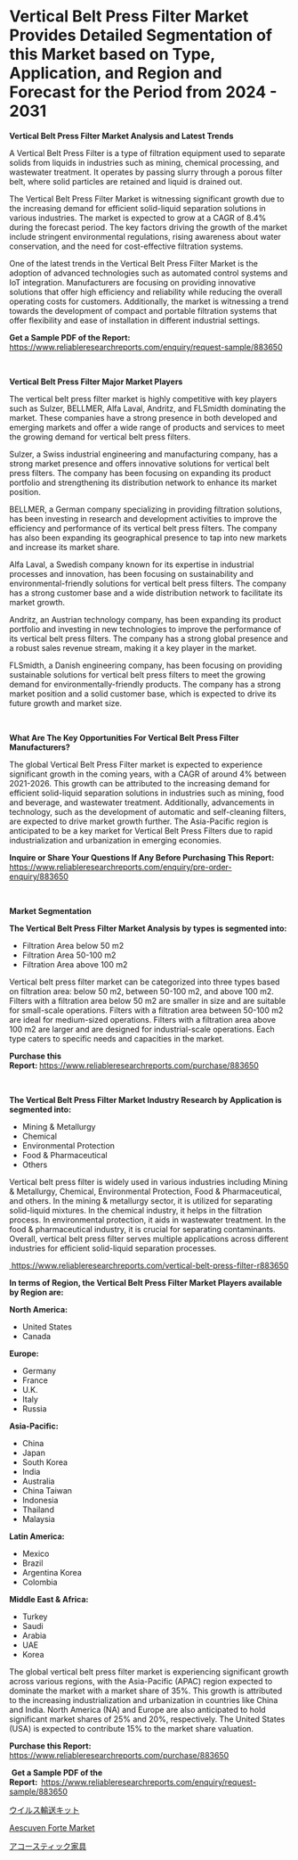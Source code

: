 <p><h1>Vertical Belt Press Filter Market Provides Detailed Segmentation of this Market based on Type, Application, and Region and Forecast for the Period from 2024 - 2031</h1></p><p><strong>Vertical Belt Press Filter Market Analysis and Latest Trends</strong></p>
<p><p>A Vertical Belt Press Filter is a type of filtration equipment used to separate solids from liquids in industries such as mining, chemical processing, and wastewater treatment. It operates by passing slurry through a porous filter belt, where solid particles are retained and liquid is drained out.</p><p>The Vertical Belt Press Filter Market is witnessing significant growth due to the increasing demand for efficient solid-liquid separation solutions in various industries. The market is expected to grow at a CAGR of 8.4% during the forecast period. The key factors driving the growth of the market include stringent environmental regulations, rising awareness about water conservation, and the need for cost-effective filtration systems.</p><p>One of the latest trends in the Vertical Belt Press Filter Market is the adoption of advanced technologies such as automated control systems and IoT integration. Manufacturers are focusing on providing innovative solutions that offer high efficiency and reliability while reducing the overall operating costs for customers. Additionally, the market is witnessing a trend towards the development of compact and portable filtration systems that offer flexibility and ease of installation in different industrial settings.</p></p>
<p><strong>Get a Sample PDF of the Report:&nbsp;</strong> <a href="https://www.reliableresearchreports.com/enquiry/request-sample/883650">https://www.reliableresearchreports.com/enquiry/request-sample/883650</a></p>
<p>&nbsp;</p>
<p><strong>Vertical Belt Press Filter Major Market Players</strong></p>
<p><p>The vertical belt press filter market is highly competitive with key players such as Sulzer, BELLMER, Alfa Laval, Andritz, and FLSmidth dominating the market. These companies have a strong presence in both developed and emerging markets and offer a wide range of products and services to meet the growing demand for vertical belt press filters.</p><p>Sulzer, a Swiss industrial engineering and manufacturing company, has a strong market presence and offers innovative solutions for vertical belt press filters. The company has been focusing on expanding its product portfolio and strengthening its distribution network to enhance its market position.</p><p>BELLMER, a German company specializing in providing filtration solutions, has been investing in research and development activities to improve the efficiency and performance of its vertical belt press filters. The company has also been expanding its geographical presence to tap into new markets and increase its market share.</p><p>Alfa Laval, a Swedish company known for its expertise in industrial processes and innovation, has been focusing on sustainability and environmental-friendly solutions for vertical belt press filters. The company has a strong customer base and a wide distribution network to facilitate its market growth.</p><p>Andritz, an Austrian technology company, has been expanding its product portfolio and investing in new technologies to improve the performance of its vertical belt press filters. The company has a strong global presence and a robust sales revenue stream, making it a key player in the market.</p><p>FLSmidth, a Danish engineering company, has been focusing on providing sustainable solutions for vertical belt press filters to meet the growing demand for environmentally-friendly products. The company has a strong market position and a solid customer base, which is expected to drive its future growth and market size.</p></p>
<p>&nbsp;</p>
<p><strong>What Are The Key Opportunities For Vertical Belt Press Filter Manufacturers?</strong></p>
<p><p>The global Vertical Belt Press Filter market is expected to experience significant growth in the coming years, with a CAGR of around 4% between 2021-2026. This growth can be attributed to the increasing demand for efficient solid-liquid separation solutions in industries such as mining, food and beverage, and wastewater treatment. Additionally, advancements in technology, such as the development of automatic and self-cleaning filters, are expected to drive market growth further. The Asia-Pacific region is anticipated to be a key market for Vertical Belt Press Filters due to rapid industrialization and urbanization in emerging economies.</p></p>
<p><strong>Inquire or Share Your Questions If Any Before Purchasing This Report:</strong> <a href="https://www.reliableresearchreports.com/enquiry/pre-order-enquiry/883650">https://www.reliableresearchreports.com/enquiry/pre-order-enquiry/883650</a></p>
<p>&nbsp;</p>
<p><strong>Market Segmentation</strong></p>
<p><strong>The Vertical Belt Press Filter Market Analysis by types is segmented into:</strong></p>
<p><ul><li>Filtration Area below 50 m2</li><li>Filtration Area 50-100 m2</li><li>Filtration Area above 100 m2</li></ul></p>
<p><p>Vertical belt press filter market can be categorized into three types based on filtration area: below 50 m2, between 50-100 m2, and above 100 m2. Filters with a filtration area below 50 m2 are smaller in size and are suitable for small-scale operations. Filters with a filtration area between 50-100 m2 are ideal for medium-sized operations. Filters with a filtration area above 100 m2 are larger and are designed for industrial-scale operations. Each type caters to specific needs and capacities in the market.</p></p>
<p><strong>Purchase this Report:&nbsp;</strong><a href="https://www.reliableresearchreports.com/purchase/883650">https://www.reliableresearchreports.com/purchase/883650</a></p>
<p>&nbsp;</p>
<p><strong>The Vertical Belt Press Filter Market Industry Research by Application is segmented into:</strong></p>
<p><ul><li>Mining & Metallurgy</li><li>Chemical</li><li>Environmental Protection</li><li>Food & Pharmaceutical</li><li>Others</li></ul></p>
<p><p>Vertical belt press filter is widely used in various industries including Mining & Metallurgy, Chemical, Environmental Protection, Food & Pharmaceutical, and others. In the mining & metallurgy sector, it is utilized for separating solid-liquid mixtures. In the chemical industry, it helps in the filtration process. In environmental protection, it aids in wastewater treatment. In the food & pharmaceutical industry, it is crucial for separating contaminants. Overall, vertical belt press filter serves multiple applications across different industries for efficient solid-liquid separation processes.</p></p>
<p><a href="https://www.reliableresearchreports.com/vertical-belt-press-filter-r883650">&nbsp;https://www.reliableresearchreports.com/vertical-belt-press-filter-r883650</a></p>
<p><strong>In terms of Region, the Vertical Belt Press Filter Market Players available by Region are:</strong></p>
<p>
    <p> <strong> North America: </strong>
        <ul>
            <li>United States</li>
            <li>Canada</li>
        </ul>
        </p> 
    <p> <strong> Europe: </strong>
        <ul>
            <li>Germany</li>
            <li>France</li>
            <li>U.K.</li>
            <li>Italy</li>
            <li>Russia</li>
        </ul>
        </p> 
    <p> <strong> Asia-Pacific: </strong>
        <ul>
            <li>China</li>
            <li>Japan</li>
            <li>South Korea</li>
            <li>India</li>
            <li>Australia</li>
            <li>China Taiwan</li>
            <li>Indonesia</li>
            <li>Thailand</li>
            <li>Malaysia</li>
        </ul>
        </p> 
    <p> <strong> Latin America: </strong>
        <ul>
            <li>Mexico</li>
            <li>Brazil</li>
            <li>Argentina Korea</li>
            <li>Colombia</li>
        </ul>
        </p> 
    <p> <strong> Middle East & Africa: </strong>
        <ul>
            <li>Turkey</li>
            <li>Saudi</li>
            <li>Arabia</li>
            <li>UAE</li>
            <li>Korea</li>
        </ul>
    </p>
    </p>
<p><p>The global vertical belt press filter market is experiencing significant growth across various regions, with the Asia-Pacific (APAC) region expected to dominate the market with a market share of 35%. This growth is attributed to the increasing industrialization and urbanization in countries like China and India. North America (NA) and Europe are also anticipated to hold significant market shares of 25% and 20%, respectively. The United States (USA) is expected to contribute 15% to the market share valuation.</p></p>
<p><strong>Purchase this Report: </strong><a href="https://www.reliableresearchreports.com/purchase/883650">https://www.reliableresearchreports.com/purchase/883650</a></p>
<p>&nbsp;<strong>Get a Sample PDF of the Report:&nbsp;&nbsp;</strong><a href="https://www.reliableresearchreports.com/enquiry/request-sample/883650">https://www.reliableresearchreports.com/enquiry/request-sample/883650</a></p>
<p><strong></strong></p>
<p><p><a href="https://medium.com/@chrispcreem58/%E3%82%A6%E3%82%A4%E3%83%AB%E3%82%B9%E8%BC%B8%E9%80%81%E3%82%AD%E3%83%83%E3%83%88%E5%B8%82%E5%A0%B4%E3%81%AF-%E5%B8%82%E5%A0%B4%E3%82%B7%E3%82%A7%E3%82%A2-%E3%82%B5%E3%82%A4%E3%82%BA-%E3%81%8A%E3%82%88%E3%81%B32031%E5%B9%B4%E3%81%BE%E3%81%A7%E3%81%AE%E4%BA%88%E6%B8%AC%E3%81%AB%E7%84%A6%E7%82%B9%E3%82%92%E5%BD%93%E3%81%A6%E3%81%A6%E3%81%84%E3%81%BE%E3%81%99-71d60f65b8e4">ウイルス輸送キット</a></p><p><a href="https://faithful-glue-af3.notion.site/Aescuven-Forte-Market-Size-Reveals-the-Best-Marketing-Channels-In-Global-Industry-87a18a988e6f408c9e246ce5b1ab90dd">Aescuven Forte Market</a></p><p><a href="https://medium.com/@nicholasallan19/%E3%82%A2%E3%82%B3%E3%83%BC%E3%82%B9%E3%83%86%E3%82%A3%E3%83%83%E3%82%AF%E5%AE%B6%E5%85%B7%E5%B8%82%E5%A0%B4%E3%81%AE%E3%82%B7%E3%82%A7%E3%82%A2%E3%81%AE%E9%80%B2%E5%8C%96%E3%81%A8%E5%B8%82%E5%A0%B4%E6%88%90%E9%95%B7%E3%81%AE%E3%83%88%E3%83%AC%E3%83%B3%E3%83%892024%E5%B9%B4%E3%81%8B%E3%82%892031%E5%B9%B4%E3%81%BE%E3%81%A7-5fd4894cfc44">アコースティック家具</a></p></p>